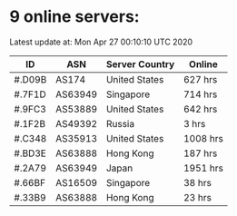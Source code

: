 # 9 online servers:

Latest update at: Mon Apr 27 00:10:10 UTC 2020

| ID | ASN | Server Country | Online |
| -- | --- | -------------- | ------ |
| #.D09B | AS174 | United States | 627 hrs |
| #.7F1D | AS63949 | Singapore | 714 hrs |
| #.9FC3 | AS53889 | United States | 642 hrs |
| #.1F2B | AS49392 | Russia | 3 hrs |
| #.C348 | AS35913 | United States | 1008 hrs |
| #.BD3E | AS63888 | Hong Kong | 187 hrs |
| #.2A79 | AS63949 | Japan | 1951 hrs |
| #.66BF | AS16509 | Singapore | 38 hrs |
| #.33B9 | AS63888 | Hong Kong | 23 hrs |

